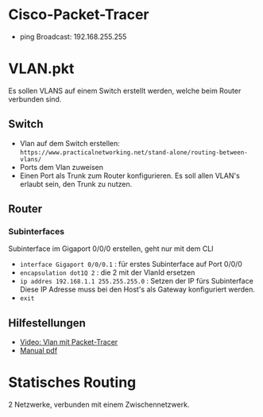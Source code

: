 # Cisco-Packet-Tracer

- ping Broadcast: 192.168.255.255

# VLAN.pkt
Es sollen VLANS auf einem Switch erstellt werden, welche beim Router verbunden sind.

## Switch
- Vlan auf dem Switch erstellen: `https://www.practicalnetworking.net/stand-alone/routing-between-vlans/`
- Ports dem Vlan zuweisen
- Einen Port als Trunk zum Router konfigurieren. Es soll allen VLAN's erlaubt sein, den Trunk zu nutzen.

## Router
### Subinterfaces
Subinterface im Gigaport 0/0/0 erstellen, geht nur mit dem CLI
- `interface Gigaport 0/0/0.1` : für erstes Subinterface auf Port 0/0/0
- `encapsulation dot1Q 2` : die 2 mit der VlanId ersetzen
- `ip addres 192.168.1.1 255.255.255.0` : Setzen der IP fürs Subinterface  
Diese IP Adresse muss bei den Host's als Gateway konfiguriert werden.
- `exit`

## Hilfestellungen
- [Video: Vlan mit Packet-Tracer](https://www.youtube.com/watch?v=MKY4Yu12wlo)
- [Manual pdf](https://www.cisco.com/c/en/us/td/docs/routers/ncs6000/software/interfaces/command/reference/b-interfaces-cr-ncs6k/b_interfaces_cr50ncs_chapter_01001.pdf)

# Statisches Routing
2 Netzwerke, verbunden mit einem Zwischennetzwerk. 

